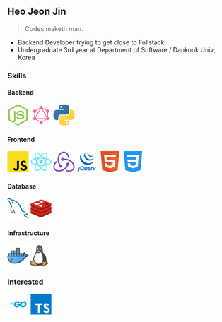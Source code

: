 ## Heo Jeon Jin
> Codes maketh man.

- Backend Developer trying to get close to Fullstack
- Undergraduate 3rd year at Department of Software / Dankook Univ, Korea

### Skills
#### Backend
![](icons/nodejs.png) ![](icons/graphql.png) ![](icons/python.png)
#### Frontend
 ![](icons/javascript.png) ![](icons/react.png) ![](icons/redux.png) ![](icons/jquery.png) ![](icons/html.png) ![](icons/css.png)
#### Database
![](icons/mysql.png) ![](icons/redis.png)
#### Infrastructure
![](icons/docker.png)![](icons/linux.png)

### Interested
![](icons/go.png) ![](icons/typescript.png)
